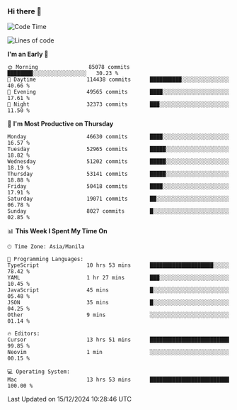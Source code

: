 ### Hi there 👋

<!--START_SECTION:waka-->
![Code Time](http://img.shields.io/badge/Code%20Time-5%2C745%20hrs%2057%20mins-blue)

![Lines of code](https://img.shields.io/badge/From%20Hello%20World%20I%27ve%20Written-112.3%20million%20lines%20of%20code-blue)

**I'm an Early 🐤** 

```text
🌞 Morning                85078 commits       ████████░░░░░░░░░░░░░░░░░   30.23 % 
🌆 Daytime                114438 commits      ██████████░░░░░░░░░░░░░░░   40.66 % 
🌃 Evening                49565 commits       ████░░░░░░░░░░░░░░░░░░░░░   17.61 % 
🌙 Night                  32373 commits       ███░░░░░░░░░░░░░░░░░░░░░░   11.50 % 
```
📅 **I'm Most Productive on Thursday** 

```text
Monday                   46630 commits       ████░░░░░░░░░░░░░░░░░░░░░   16.57 % 
Tuesday                  52965 commits       █████░░░░░░░░░░░░░░░░░░░░   18.82 % 
Wednesday                51202 commits       █████░░░░░░░░░░░░░░░░░░░░   18.19 % 
Thursday                 53141 commits       █████░░░░░░░░░░░░░░░░░░░░   18.88 % 
Friday                   50418 commits       ████░░░░░░░░░░░░░░░░░░░░░   17.91 % 
Saturday                 19071 commits       ██░░░░░░░░░░░░░░░░░░░░░░░   06.78 % 
Sunday                   8027 commits        █░░░░░░░░░░░░░░░░░░░░░░░░   02.85 % 
```


📊 **This Week I Spent My Time On** 

```text
🕑︎ Time Zone: Asia/Manila

💬 Programming Languages: 
TypeScript               10 hrs 53 mins      ████████████████████░░░░░   78.42 % 
YAML                     1 hr 27 mins        ███░░░░░░░░░░░░░░░░░░░░░░   10.45 % 
JavaScript               45 mins             █░░░░░░░░░░░░░░░░░░░░░░░░   05.48 % 
JSON                     35 mins             █░░░░░░░░░░░░░░░░░░░░░░░░   04.25 % 
Other                    9 mins              ░░░░░░░░░░░░░░░░░░░░░░░░░   01.14 % 

🔥 Editors: 
Cursor                   13 hrs 51 mins      █████████████████████████   99.85 % 
Neovim                   1 min               ░░░░░░░░░░░░░░░░░░░░░░░░░   00.15 % 

💻 Operating System: 
Mac                      13 hrs 53 mins      █████████████████████████   100.00 % 
```


 Last Updated on 15/12/2024 10:28:46 UTC
<!--END_SECTION:waka-->


<!--
**rad182/rad182** is a ✨ _special_ ✨ repository because its `README.md` (this file) appears on your GitHub profile.

Here are some ideas to get you started:

- 🔭 I’m currently working on ...
- 🌱 I’m currently learning ...
- 👯 I’m looking to collaborate on ...
- 🤔 I’m looking for help with ...
- 💬 Ask me about ...
- 📫 How to reach me: ...
- 😄 Pronouns: ...
- ⚡ Fun fact: ...
-->
